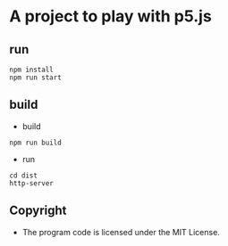 # A project to play with p5.js

## run

```
npm install
npm run start
```

## build

- build

```
npm run build
```

- run

```
cd dist
http-server
```

## Copyright

- The program code is licensed under the MIT License.
